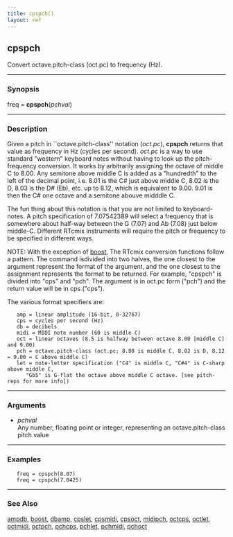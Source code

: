 ```yaml
---
title: cpspch()
layout: ref
---
```


## cpspch

Convert octave.pitch-class (oct.pc) to frequency (Hz).

-----

### Synopsis

freq = **cpspch**(*pchval*)

-----

### Description

Given a pitch in \`\`octave.pitch-class'' notation (*oct.pc*),
**cpspch** returns that value as frequency in Hz (cycles per second).
*oct.pc* is a way to use standard "western" keyboard notes without
having to look up the pitch-frequency conversion. It works by
arbitrarily assigning the octave of middle C to 8.00. Any semitone above
middle C is added as a "hundredth" to the left of the decimal point,
i.e. 8.01 is the C\# just above middle C, 8.02 is the D, 8.03 is the D\#
(Eb), etc. up to 8.12, which is equivalent to 9.00. 9.01 is then the C\#
one octave and a semitone abouve midddle C.

The fun thing about this notation is that you are not limited to
keyboard-notes. A pitch specification of 7.07542389 will select a
frequency that is somewhere about half-way between the G (7.07) and Ab
(7.08) just below middle-C. Different RTcmix instruments will require
the pitch or frequency to be specified in different ways.

NOTE: With the exception of [boost](boost.html), The RTcmix conversion
functions follow a pattern. The command isdivided into two halves, the
one closest to the argument represent the format of the argument, and
the one closest to the assignment represents the format to be returned.
For example, "cpspch" is divided into "cps" and "pch". The argument is
in oct.pc form ("pch") and the return value will be in cps ("cps").

The various format specifiers are:

``` 
   amp = linear amplitude (16-bit, 0-32767)
   cps = cycles per second (Hz)
   db = decibels
   midi = MIDI note number (60 is middle C)
   oct = linear octaves (8.5 is halfway between octave 8.00 [middle C] and 9.00)
   pch = octave.pitch-class (oct.pc; 8.00 is middle C, 8.02 is D, 8.12 = 9.00 = C above middle C)
   let = note-letter specification ("C4" is middle C, "C#4" is C-sharp above middle C,
      "Gb5" is G-flat the octave above middle C octave. [see pitch-reps for more info])
```

-----

### Arguments

  - *pchval*  
    Any number, floating point or integer, representing an
    octave.pitch-class pitch value

-----

### Examples

``` 
   freq = cpspch(8.07)
   freq = cpspch(7.0425)
```

-----

### See Also

[ampdb](ampdb.html), [boost](boost.html), [dbamp](dbamp.html),
[cpslet](cpslet.html), [cpsmidi](cpsmidi.html), [cpsoct](cpsoct.html),
[midipch](midipch.html), [octcps](octcps.html), [octlet](octlet.html),
[octmidi](octmidi.html), [octpch](octpch.html), [pchcps](pchcps.html),
[pchlet](pchlet.html), [pchmidi](pchmidi.html), [pchoct](pchoct.html)
